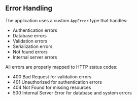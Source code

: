 ## Error Handling

The application uses a custom `AppError` type that handles:

- Authentication errors
- Database errors
- Validation errors
- Serialization errors
- Not found errors
- Internal server errors

All errors are properly mapped to HTTP status codes:

- 400 Bad Request for validation errors
- 401 Unauthorized for authentication errors
- 404 Not Found for missing resources
- 500 Internal Server Error for database and system errors
